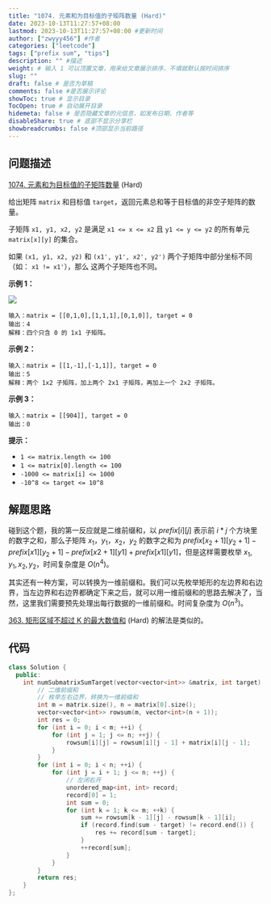 ```yaml
---
title: "1074. 元素和为目标值的子矩阵数量 (Hard)"
date: 2023-10-13T11:27:57+08:00
lastmod: 2023-10-13T11:27:57+08:00 #更新时间
author: ["zwyyy456"] #作者
categories: ["leetcode"]
tags: ["prefix sum", "tips"]
description: "" #描述
weight: # 输入 1 可以顶置文章，用来给文章展示排序，不填就默认按时间排序
slug: ""
draft: false # 是否为草稿
comments: false #是否展示评论
showToc: true # 显示目录
TocOpen: true # 自动展开目录
hidemeta: false # 是否隐藏文章的元信息，如发布日期、作者等
disableShare: true # 底部不显示分享栏
showbreadcrumbs: false #顶部显示当前路径
---
```

## 问题描述

[1074. 元素和为目标值的子矩阵数量][link] (Hard)

[link]: https://leetcode.cn/problems/number-of-submatrices-that-sum-to-target/

给出矩阵 `matrix` 和目标值 `target`，返回元素总和等于目标值的非空子矩阵的数量。

子矩阵 `x1, y1, x2, y2` 是满足 `x1 <= x <= x2` 且 `y1 <= y <= y2` 的所有单元 `matrix[x][y]` 的集合。

如果 `(x1, y1, x2, y2)` 和 `(x1', y1', x2', y2')` 两个子矩阵中部分坐标不同（如： `x1 != x1'`），那么
这两个子矩阵也不同。

**示例 1：**

![](https://pic-upyun.zwyyy456.tech/smms/2023-12-26-065525.jpg)

```
输入：matrix = [[0,1,0],[1,1,1],[0,1,0]], target = 0
输出：4
解释：四个只含 0 的 1x1 子矩阵。
```

**示例 2：**

```
输入：matrix = [[1,-1],[-1,1]], target = 0
输出：5
解释：两个 1x2 子矩阵，加上两个 2x1 子矩阵，再加上一个 2x2 子矩阵。
```

**示例 3：**

```
输入：matrix = [[904]], target = 0
输出：0
```

**提示：**

- `1 <= matrix.length <= 100`
- `1 <= matrix[0].length <= 100`
- `-1000 <= matrix[i] <= 1000`
- `-10^8 <= target <= 10^8`

## 解题思路

碰到这个题，我的第一反应就是二维前缀和，以 $prefix[i][j]$ 表示前 $i * j$ 个方块里的数字之和，那么子矩阵 $x_1，y_1，x_2，y_2$ 的数字之和为 $prefix[x_2 + 1][y_2 + 1] - prefix[x1][y_2 + 1] - prefix[x2 + 1][y1] + prefix[x1][y1]$，但是这样需要枚举 $x_1, y_1, x_2, y_2$，时间复杂度是 $O(n^4)$。

其实还有一种方案，可以转换为一维前缀和。我们可以先枚举矩形的左边界和右边界，当左边界和右边界都确定下来之后，就可以用一维前缀和的思路去解决了，当然，这里我们需要预先处理出每行数据的一维前缀和。时间复杂度为 $O(n^3)$。

[363. 矩形区域不超过 K 的最大数值和][link] (Hard) 的解法是类似的。

[link]: https://leetcode.cn/problems/max-sum-of-rectangle-no-larger-than-k/

## 代码

```cpp
class Solution {
  public:
    int numSubmatrixSumTarget(vector<vector<int>> &matrix, int target) {
        // 二维前缀和
        // 枚举左右边界，转换为一维前缀和
        int m = matrix.size(), n = matrix[0].size();
        vector<vector<int>> rowsum(m, vector<int>(n + 1));
        int res = 0;
        for (int i = 0; i < m; ++i) {
            for (int j = 1; j <= n; ++j) {
                rowsum[i][j] = rowsum[i][j - 1] + matrix[i][j - 1];
            }
        }
        for (int i = 0; i < n; ++i) {
            for (int j = i + 1; j <= n; ++j) {
                // 左闭右开
                unordered_map<int, int> record;
                record[0] = 1;
                int sum = 0;
                for (int k = 1; k <= m; ++k) {
                    sum += rowsum[k - 1][j] - rowsum[k - 1][i];
                    if (record.find(sum - target) != record.end()) {
                        res += record[sum - target];
                    }
                    ++record[sum];
                }
            }
        }
        return res;
    }
};
```